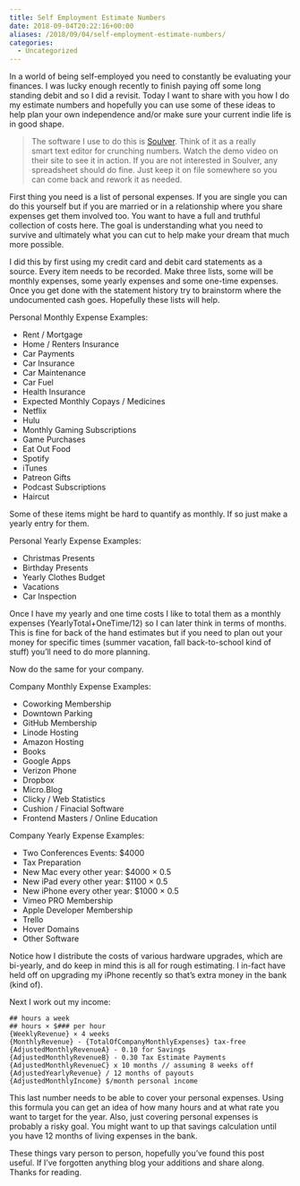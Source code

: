```yaml
---
title: Self Employment Estimate Numbers
date: 2018-09-04T20:22:16+00:00
aliases: /2018/09/04/self-employment-estimate-numbers/
categories:
  - Uncategorized
---
```


In a world of being self-employed you need to constantly be evaluating your finances. I was lucky enough recently to finish paying off some long standing debit and so I did a revisit. Today I want to share with you how I do my estimate numbers and hopefully you can use some of these ideas to help plan your own independence and/or make sure your current indie life is in good shape.

> The software I use to do this is [Soulver][1]. Think of it as a really smart text editor for crunching numbers. Watch the demo video on their site to see it in action. If you are not interested in Soulver, any spreadsheet should do fine. Just keep it on file somewhere so you can come back and rework it as needed.

First thing you need is a list of personal expenses. If you are single you can do this yourself but if you are married or in a relationship where you share expenses get them involved too. You want to have a full and truthful collection of costs here. The goal is understanding what you need to survive and ultimately what you can cut to help make your dream that much more possible.

I did this by first using my credit card and debit card statements as a source. Every item needs to be recorded. Make three lists, some will be monthly expenses, some yearly expenses and some one-time expenses. Once you get done with the statement history try to brainstorm where the undocumented cash goes. Hopefully these lists will help.

Personal Monthly Expense Examples:

- Rent / Mortgage
- Home / Renters Insurance
- Car Payments
- Car Insurance
- Car Maintenance
- Car Fuel
- Health Insurance
- Expected Monthly Copays / Medicines
- Netflix
- Hulu
- Monthly Gaming Subscriptions
- Game Purchases
- Eat Out Food
- Spotify
- iTunes
- Patreon Gifts
- Podcast Subscriptions
- Haircut

Some of these items might be hard to quantify as monthly. If so just make a yearly entry for them.

Personal Yearly Expense Examples:

- Christmas Presents
- Birthday Presents
- Yearly Clothes Budget
- Vacations
- Car Inspection

Once I have my yearly and one time costs I like to total them as a monthly expenses (YearlyTotal+OneTime/12) so I can later think in terms of months. This is fine for back of the hand estimates but if you need to plan out your money for specific times (summer vacation, fall back-to-school kind of stuff) you&#8217;ll need to do more planning.

Now do the same for your company.

Company Monthly Expense Examples:

- Coworking Membership
- Downtown Parking
- GitHub Membership
- Linode Hosting
- Amazon Hosting
- Books
- Google Apps
- Verizon Phone
- Dropbox
- Micro.Blog
- Clicky / Web Statistics
- Cushion / Finacial Software
- Frontend Masters / Online Education

Company Yearly Expense Examples:

- Two Conferences Events: $4000
- Tax Preparation
- New Mac every other year: $4000 × 0.5
- New iPad every other year: $1100 × 0.5
- New iPhone every other year: $1000 × 0.5
- Vimeo PRO Membership
- Apple Developer Membership
- Trello
- Hover Domains
- Other Software

Notice how I distribute the costs of various hardware upgrades, which are bi-yearly, and do keep in mind this is all for rough estimating. I in-fact have held off on upgrading my iPhone recently so that&#8217;s extra money in the bank (kind of).

Next I work out my income:

    ## hours a week
    ## hours × $### per hour
    {WeeklyRevenue} × 4 weeks
    {MonthlyRevenue} - {TotalOfCompanyMonthlyExpenses} tax-free
    {AdjustedMonthlyRevenueA} - 0.10 for Savings
    {AdjustedMonthlyRevenueB} - 0.30 Tax Estimate Payments
    {AdjustedMonthlyRevenueC} x 10 months // assuming 8 weeks off
    {AdjustedYearlyRevenue} / 12 months of payouts
    {AdjustedMonthlyIncome} $/month personal income

This last number needs to be able to cover your personal expenses. Using this formula you can get an idea of how many hours and at what rate you want to target for the year. Also, just covering personal expenses is probably a risky goal. You might want to up that savings calculation until you have 12 months of living expenses in the bank.

These things vary person to person, hopefully you&#8217;ve found this post useful. If I&#8217;ve forgotten anything blog your additions and share along. Thanks for reading.

[1]: https://www.acqualia.com/soulver/
